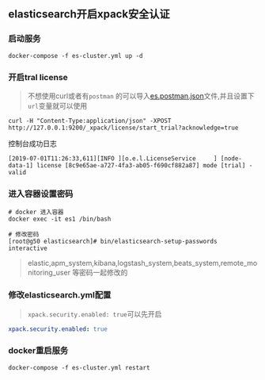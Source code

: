 ## elasticsearch开启xpack安全认证

### 启动服务

```shell
docker-compose -f es-cluster.yml up -d
```

### 开启tral license

> 不想使用curl或者有`postman` 的可以导入[es.postman.json](./postman/es.postman.json)文件,并且设置下`url`变量就可以使用

```sell
curl -H "Content-Type:application/json" -XPOST  http://127.0.0.1:9200/_xpack/license/start_trial?acknowledge=true
```

控制台成功日志

```log
[2019-07-01T11:26:33,611][INFO ][o.e.l.LicenseService     ] [node-data-1] license [8c9e65ae-a727-4fa3-ab05-f690cf882a87] mode [trial] - valid
```

### 进入容器设置密码

```shell
# docker 进入容器
docker exec -it es1 /bin/bash

# 修改密码
[root@g50 elasticsearch]# bin/elasticsearch-setup-passwords interactive
```
> elastic,apm_system,kibana,logstash_system,beats_system,remote_monitoring_user 等密码一起修改的

### 修改elasticsearch.yml配置

> `xpack.security.enabled: true`可以先开启

```yml
xpack.security.enabled: true
```

### docker重启服务

```shell
docker-compose -f es-cluster.yml restart
```